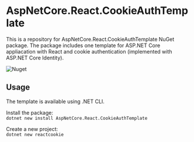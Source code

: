 # AspNetCore.React.CookieAuthTemplate

This is a repository for AspNetCore.React.CookieAuthTemplate NuGet package. The package includes one template for ASP.NET Core appliacation with React and cookie authentication (implemented with ASP.NET Core Identity).  

![Nuget](https://img.shields.io/nuget/v/AspNetCore.React.CookieAuthTemplate)

## Usage

The template is available using .NET CLI.  

Install the package:  
`dotnet new install AspNetCore.React.CookieAuthTemplate`  

Create a new project:  
`dotnet new reactcookie`  